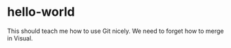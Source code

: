 # hello-world
This should teach me how to use Git nicely.
We need to forget how to merge in Visual.



